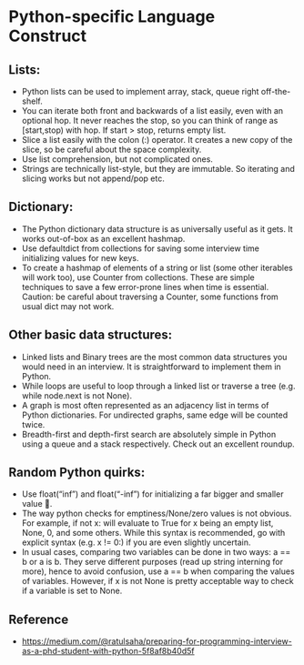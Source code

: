 # Python-specific Language Construct

## Lists:
* Python lists can be used to implement array, stack, queue right off-the-shelf. 
* You can iterate both front and backwards of a list easily, even with an optional hop. It never reaches the stop, so you can think of range as [start,stop) with hop. If start > stop, returns empty list.
* Slice a list easily with the colon (:) operator. It creates a new copy of the slice, so be careful about the space complexity.
* Use list comprehension, but not complicated ones.
* Strings are technically list-style, but they are immutable. So iterating and slicing works but not append/pop etc.

## Dictionary:
* The Python dictionary data structure is as universally useful as it gets. It works out-of-box as an excellent hashmap.
* Use defaultdict from collections for saving some interview time initializing values for new keys.
* To create a hashmap of elements of a string or list (some other iterables will work too), use Counter from collections. These are simple techniques to save a few error-prone lines when time is essential. Caution: be careful about traversing a Counter, some functions from usual dict may not work.

## Other basic data structures:
* Linked lists and Binary trees are the most common data structures you would need in an interview. It is straightforward to implement them in Python.
* While loops are useful to loop through a linked list or traverse a tree (e.g. while node.next is not None).
* A graph is most often represented as an adjacency list in terms of Python dictionaries. For undirected graphs, same edge will be counted twice.
* Breadth-first and depth-first search are absolutely simple in Python using a queue and a stack respectively. Check out an excellent roundup.

## Random Python quirks:
* Use float(“inf”) and float(“-inf”) for initializing a far bigger and smaller value 🙋.
* The way python checks for emptiness/None/zero values is not obvious. For example, if not x: will evaluate to True for x being an empty list, None, 0, and some others. While this syntax is recommended, go with explicit syntax (e.g. x != 0:) if you are even slightly uncertain.
* In usual cases, comparing two variables can be done in two ways: a == b or a is b. They serve different purposes (read up string interning for more), hence to avoid confusion, use a == b when comparing the values of variables. However, if x is not None is pretty acceptable way to check if a variable is set to None.

## Reference
* https://medium.com/@ratulsaha/preparing-for-programming-interview-as-a-phd-student-with-python-5f8af8b40d5f
